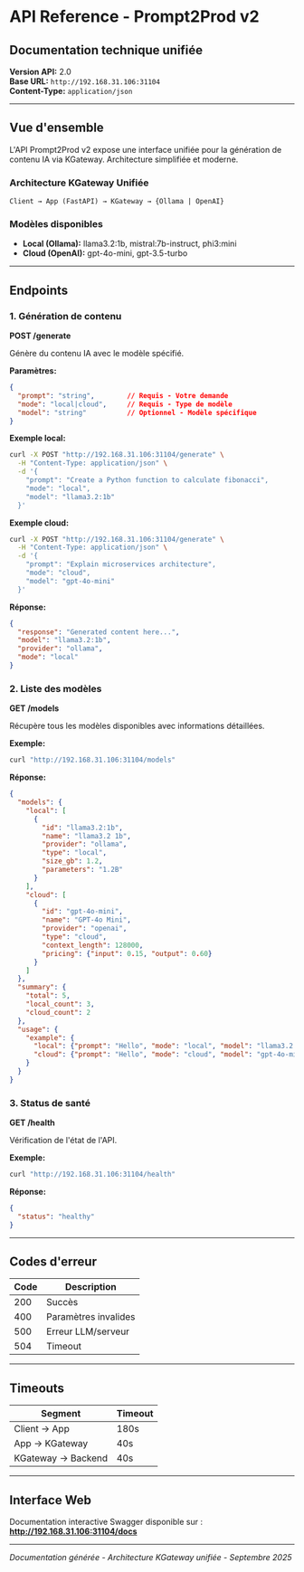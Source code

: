 # API Reference - Prompt2Prod v2
## Documentation technique unifiée

**Version API:** 2.0  
**Base URL:** `http://192.168.31.106:31104`  
**Content-Type:** `application/json`

---

## Vue d'ensemble

L'API Prompt2Prod v2 expose une interface unifiée pour la génération de contenu IA via KGateway. Architecture simplifiée et moderne.

### Architecture KGateway Unifiée
```
Client → App (FastAPI) → KGateway → {Ollama | OpenAI}
```

### Modèles disponibles
- **Local (Ollama):** llama3.2:1b, mistral:7b-instruct, phi3:mini
- **Cloud (OpenAI):** gpt-4o-mini, gpt-3.5-turbo

---

## Endpoints

### 1. Génération de contenu
**POST /generate**

Génère du contenu IA avec le modèle spécifié.

**Paramètres:**
```json
{
  "prompt": "string",        // Requis - Votre demande
  "mode": "local|cloud",     // Requis - Type de modèle  
  "model": "string"          // Optionnel - Modèle spécifique
}
```

**Exemple local:**
```bash
curl -X POST "http://192.168.31.106:31104/generate" \
  -H "Content-Type: application/json" \
  -d '{
    "prompt": "Create a Python function to calculate fibonacci",
    "mode": "local",
    "model": "llama3.2:1b"
  }'
```

**Exemple cloud:**
```bash
curl -X POST "http://192.168.31.106:31104/generate" \
  -H "Content-Type: application/json" \
  -d '{
    "prompt": "Explain microservices architecture",
    "mode": "cloud", 
    "model": "gpt-4o-mini"
  }'
```

**Réponse:**
```json
{
  "response": "Generated content here...",
  "model": "llama3.2:1b",
  "provider": "ollama",
  "mode": "local"
}
```

### 2. Liste des modèles
**GET /models**

Récupère tous les modèles disponibles avec informations détaillées.

**Exemple:**
```bash
curl "http://192.168.31.106:31104/models"
```

**Réponse:**
```json
{
  "models": {
    "local": [
      {
        "id": "llama3.2:1b",
        "name": "llama3.2 1b", 
        "provider": "ollama",
        "type": "local",
        "size_gb": 1.2,
        "parameters": "1.2B"
      }
    ],
    "cloud": [
      {
        "id": "gpt-4o-mini",
        "name": "GPT-4o Mini",
        "provider": "openai", 
        "type": "cloud",
        "context_length": 128000,
        "pricing": {"input": 0.15, "output": 0.60}
      }
    ]
  },
  "summary": {
    "total": 5,
    "local_count": 3,
    "cloud_count": 2
  },
  "usage": {
    "example": {
      "local": {"prompt": "Hello", "mode": "local", "model": "llama3.2:1b"},
      "cloud": {"prompt": "Hello", "mode": "cloud", "model": "gpt-4o-mini"}
    }
  }
}
```

### 3. Status de santé
**GET /health**

Vérification de l'état de l'API.

**Exemple:**
```bash
curl "http://192.168.31.106:31104/health"
```

**Réponse:**
```json
{
  "status": "healthy"
}
```

---

## Codes d'erreur

| Code | Description |
|------|-------------|
| 200 | Succès |
| 400 | Paramètres invalides |
| 500 | Erreur LLM/serveur |
| 504 | Timeout |

---

## Timeouts

| Segment | Timeout |
|---------|---------|
| Client → App | 180s |
| App → KGateway | 40s |
| KGateway → Backend | 40s |

---

## Interface Web

Documentation interactive Swagger disponible sur :
**http://192.168.31.106:31104/docs**

---

*Documentation générée - Architecture KGateway unifiée - Septembre 2025*
